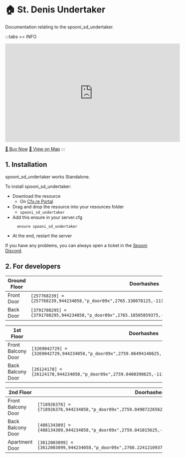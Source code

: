 # 🏠 St. Denis Undertaker
Documentation relating to the spooni_sd_undertaker.

:::tabs
== INFO
<iframe width="560" height="315" src="https://www.youtube.com/embed/8e4vNmOaZmQ?si=dDZPWyEbq04ziQMp" frameborder="0" allow="accelerometer; autoplay; clipboard-write; encrypted-media; gyroscope; picture-in-picture; web-share" referrerpolicy="strict-origin-when-cross-origin" allowfullscreen></iframe>

<a href="https://spooni-mapping.tebex.io/package/6301487" class="button-buy">🛒 Buy Now</a>
<a href="https://spooni.de/rdr2/?m=house32" class="button-map">📍 View on Map</a>
:::

## 1. Installation
spooni_sd_undertaker works Standalone.  

To install spooni_sd_undertaker:
- Download the resource
  - On [Cfx.re Portal](https://portal.cfx.re/)
- Drag and drop the resource into your resources folder
  - `spooni_sd_undertaker`
- Add this ensure in your server.cfg
  ```
    ensure spooni_sd_undertaker
  ```
- At the end, restart the server

If you have any problems, you can always open a ticket in the [Spooni Discord](https://discord.gg/spooni).

## 2. For developers
| Ground Floor              | Doorhashes
|---------------------------|----------------------------------------------------------------------------------|
| Front Door                | `[257768239] = {257768239,944234058,"p_door09x",2765.330078125,-1115.93994140625,47.66520690917969}`
| Back Door                 | `[3791708295] = {3791708295,944234058,"p_door09x",2765.18505859375,-1131.1529541015625,47.63053512573242}`

| 1st Floor                 | Doorhashes
|---------------------------|----------------------------------------------------------------------------------|
| Front Balcony Door        | `[3269042729] = {3269042729,944234058,"p_door09x",2759.06494140625,-1116.0040283203125,51.8740005493164}`
| Back Balcony Door         | `[26124178] = {26124178,944234058,"p_door09x",2759.0400390625,-1131.1319580078125,51.91456985473633}`

| 2nd Floor                 | Doorhashes
|---------------------------|----------------------------------------------------------------------------------|
| Front Balcony Door        | `[718926376] = {718926376,944234058,"p_door09x",2759.049072265625,-1116.001953125,55.81665420532226}`
| Back Balcony Door         | `[488134309] = {488134309,944234058,"p_door09x",2759.041015625,-1131.1319580078125,55.77000045776367}`
| Apartment Door            | `[3612003099] = {3612003099,944234058,"p_door09x",2760.22412109375,-1118.946044921875,55.75978851318359}`
